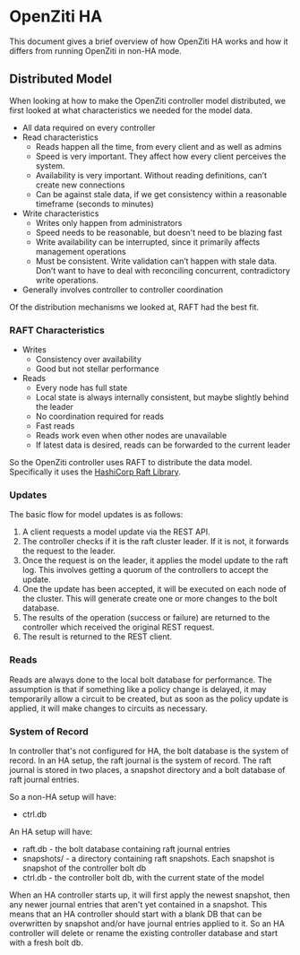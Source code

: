 # OpenZiti HA

This document gives a brief overview of how OpenZiti HA works and how it differs from running
OpenZiti in non-HA mode.

## Distributed Model

When looking at how to make the OpenZiti controller model distributed, we first looked at
what characteristics we needed for the model data.

* All data required on every controller
* Read characteristics
    * Reads happen all the time, from every client and as well as admins
    * Speed is very important. They affect how every client perceives the system.
    * Availability is very important. Without reading definitions, can’t create new connections
    * Can be against stale data, if we get consistency within a reasonable timeframe (seconds to minutes)
* Write characteristics
    * Writes only happen from administrators
    * Speed needs to be reasonable, but doesn't need to be blazing fast
    * Write availability can be interrupted, since it primarily affects management operations
    * Must be consistent. Write validation can’t happen with stale data. Don’t want to have to deal with reconciling concurrent, contradictory write operations.
* Generally involves controller to controller coordination

Of the distribution mechanisms we looked at, RAFT had the best fit.

### RAFT Characteristics

* Writes
    * Consistency over availability
    * Good but not stellar performance
* Reads
    * Every node has full state
    * Local state is always internally consistent, but maybe slightly behind the leader
    * No coordination required for reads
    * Fast reads
    * Reads work even when other nodes are unavailable
    * If latest data is desired, reads can be forwarded to the current leader

So the OpenZiti controller uses RAFT to distribute the data model. Specifically it uses the
[HashiCorp Raft Library](https://github.com/hashicorp/raft/).

### Updates

The basic flow for model updates is as follows:

1. A client requests a model update via the REST API.
2. The controller checks if it is the raft cluster leader. If it is not, it forwards the request to the leader.
3. Once the request is on the leader, it applies the model update to the raft log. This involves getting a quorum of the controllers to accept the update.
4. One the update has been accepted, it will be executed on each node of the cluster. This will generate create one or more changes to the bolt database.
5. The results of the operation (success or failure) are returned to the controller which received the original REST request.
6. The result is returned to the REST client.

### Reads

Reads are always done to the local bolt database for performance. The assumption is that if something
like a policy change is delayed, it may temporarily allow a circuit to be created, but as soon as
the policy update is applied, it will make changes to circuits as necessary.

### System of Record

In controller that's not configured for HA, the bolt database is the system of record. In an HA
setup, the raft journal is the system of record. The raft journal is stored in two places,
a snapshot directory and a bolt database of raft journal entries.

So a non-HA setup will have:

* ctrl.db

An HA setup will have:

* raft.db - the bolt database containing raft journal entries
* snapshots/ - a directory containing raft snapshots. Each snapshot is snapshot of the controller bolt db
* ctrl.db - the controller bolt db, with the current state of the model

When an HA controller starts up, it will first apply the newest snapshot, then any newer journal entries
that aren't yet contained in a snapshot. This means that an HA controller should start with a
blank DB that can be overwritten by snapshot and/or have journal entries applied to it. So an HA
controller will delete or rename the existing controller database and start with a fresh bolt db.

##               
